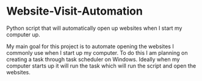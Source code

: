# Website-Visit-Automation
Python script that will automatically open up websites when I start my computer up. 

My main goal for this project is to automate opening the websites I commonly use when I start up my computer. To do this I am planning on creating a task through task scheduler on Windows. Ideally when my computer starts up it will run the task which will run the script and open the websites. 
